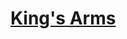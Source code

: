 # [King's Arms](https://www.mousehuntgame.com/preferences.php?tab=mousehunt-improved-settings#mousehunt-improved-settings-location-hud)

